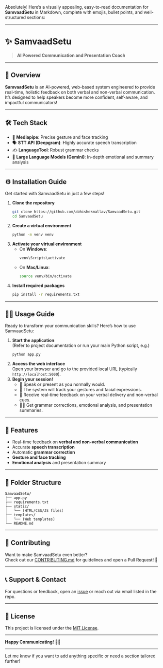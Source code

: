 Absolutely! Here’s a visually appealing, easy-to-read documentation for **SamvaadSetu** in Markdown, complete with emojis, bullet points, and well-structured sections:

---

# ✨ SamvaadSetu

> **AI Powered Communication and Presentation Coach**

---

## 🚀 Overview

**SamvaadSetu** is an AI-powered, web-based system engineered to provide real-time, holistic feedback on both verbal and non-verbal communication.  
It’s designed to help speakers become more confident, self-aware, and impactful communicators!

---

## 🛠️ Tech Stack

- 🤖 **Mediapipe**: Precise gesture and face tracking  
- 🗣️ **STT API (Deepgram)**: Highly accurate speech transcription  
- ✍️ **LanguageTool**: Robust grammar checks  
- 🧠 **Large Language Models (Gemini)**: In-depth emotional and summary analysis  

---

## ⚙️ Installation Guide

Get started with SamvaadSetu in just a few steps!

1. **Clone the repository**
   ```bash
   git clone https://github.com/abhishekmallav/SamvaadSetu.git
   cd SamvaadSetu
   ```
2. **Create a virtual environment**
   ```bash
   python -m venv venv
   ```
3. **Activate your virtual environment**
   - On **Windows**:
     ```bash
     venv\Scripts\activate
     ```
   - On **Mac/Linux**:
     ```bash
     source venv/bin/activate
     ```
4. **Install required packages**
   ```bash
   pip install -r requirements.txt
   ```

---

## 🧑‍💻 Usage Guide

Ready to transform your communication skills? Here’s how to use SamvaadSetu:

1. **Start the application**  
   (Refer to project documentation or run your main Python script, e.g.)
   ```bash
   python app.py
   ```
2. **Access the web interface**  
   Open your browser and go to the provided local URL (typically `http://localhost:5000`).
3. **Begin your session!**
   - 🎤 Speak or present as you normally would.
   - 👀 The system will track your gestures and facial expressions.
   - 📝 Receive real-time feedback on your verbal delivery and non-verbal cues.
   - 🧑‍🏫 Get grammar corrections, emotional analysis, and presentation summaries.

---

## 🎉 Features

- Real-time feedback on **verbal and non-verbal communication**
- Accurate **speech transcription**
- Automatic **grammar correction**
- **Gesture and face tracking**
- **Emotional analysis** and presentation summary

---

## 📂 Folder Structure

```
SamvaadSetu/
├── app.py
├── requirements.txt
├── static/
│   └── (HTML/CSS/JS files)
├── templates/
│   └── (Web templates)
└── README.md
```

---

## 🤝 Contributing

Want to make SamvaadSetu even better?  
Check out our [CONTRIBUTING.md](CONTRIBUTING.md) for guidelines and open a Pull Request! 🚀

---

## 📞 Support & Contact

For questions or feedback, open an [issue](https://github.com/abhishekmallav/SamvaadSetu/issues) or reach out via email listed in the repo.

---

## 📝 License

This project is licensed under the [MIT License](LICENSE).

---

**Happy Communicating!** 🎤✨

---

Let me know if you want to add anything specific or need a section tailored further!
